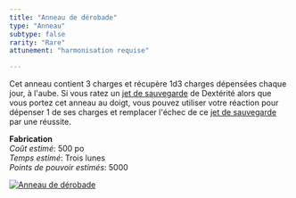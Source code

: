 ```yaml
---
title: "Anneau de dérobade"
type: "Anneau"
subtype: false
rarity: "Rare"
attunement: "harmonisation requise"

---
```

Cet anneau contient 3 charges et récupère 1d3 charges dépensées chaque jour, à l'aube. Si vous ratez un [jet de sauvegarde](/utiliser-les-caracteristiques/#jets-de-sauvegarde) de Dextérité alors que vous portez cet anneau au doigt, vous pouvez utiliser votre réaction pour dépenser 1 de ses charges et remplacer l'échec de ce [jet de sauvegarde](/utiliser-les-caracteristiques/#jets-de-sauvegarde) par une réussite.  

**Fabrication**  
*Coût estimé*: 500 po  
*Temps estimé*: Trois lunes  
*Points de pouvoir estimés*: 5000    

[![Anneau de dérobade](https://www.douaratil.fr/illustrations/objet/anneaudederobade300.jpeg)](https://www.douaratil.fr/illustrations/objet/anneaudederobade.jpeg)  